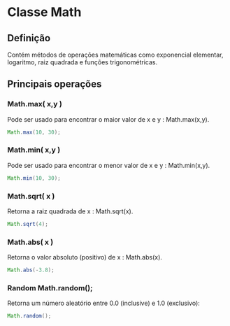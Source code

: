 # Classe Math
## Definição
Contém métodos de operações matemáticas como exponencial elementar, logaritmo, raiz quadrada e funções trigonométricas.

## Principais operações

### Math.max( x,y )
Pode ser usado para encontrar o maior valor de x e y : Math.max(x,y).

```java
Math.max(10, 30);
```
### Math.min( x,y )
Pode ser usado para encontrar o menor valor de x e y : Math.min(x,y).

```java
Math.min(10, 30);
```
### Math.sqrt( x )
Retorna a raiz quadrada de x : Math.sqrt(x).

```java
Math.sqrt(4);
```

### Math.abs( x )
Retorna o valor absoluto (positivo) de x : Math.abs(x).

```java
Math.abs(-3.8);
```
### Random Math.random();
Retorna um número aleatório entre 0.0 (inclusive) e 1.0 (exclusivo):

```java
Math.random();
```
